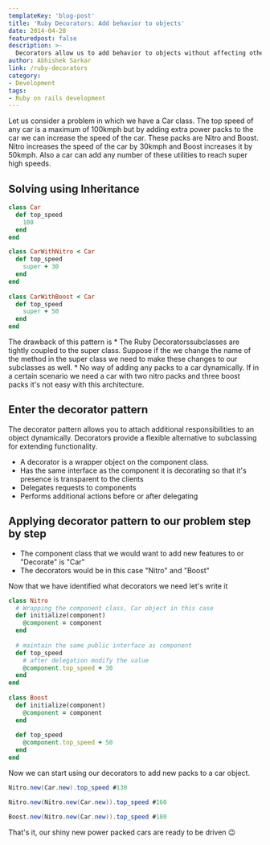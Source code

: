 ```yaml
---
templateKey: 'blog-post'
title: 'Ruby Decorators: Add behavior to objects'
date: 2014-04-28
featuredpost: false
description: >-
  Decorators allow us to add behavior to objects without affecting other objects of the same class. Codebrahma explaining ruby decorators, a key feature of ruby on rails.
author: Abhishek Sarkar
link: /ruby-decorators
category:
- Development
tags: 
- Ruby on rails development
---
```


Let us consider a problem in which we have a Car class. The top speed of any car is a maximum of 100kmph but by adding extra power packs to the car we can increase the speed of the car. These packs are Nitro and Boost. Nitro increases the speed of the car by 30kmph and Boost increases it by 50kmph. Also a car can add any number of these utilities to reach super high speeds.

## Solving using Inheritance
    
```ruby   
class Car
  def top_speed
    100 
  end 
end 

class CarWithNitro < Car 
  def top_speed
    super + 30 
  end 
end
  
class CarWithBoost < Car 
  def top_speed 
    super + 50 
  end 
end 
```    
    

The drawback of this pattern is * The Ruby Decoratorssubclasses are tightly coupled to the super class. Suppose if the we change the name of the method in the super class we need to make these changes to our subclasses as well. * No way of adding any packs to a car dynamically. If in a certain scenario we need a car with two nitro packs and three boost packs it's not easy with this architecture.

## Enter the decorator pattern

The decorator pattern allows you to attach additional responsibilities to an object dynamically. Decorators provide a flexible alternative to subclassing for extending functionality.

* A decorator is a wrapper object on the component class.
* Has the same interface as the component it is decorating so that it's presence is transparent to the clients
* Delegates requests to components
* Performs additional actions before or after delegating

## Applying decorator pattern to our problem step by step

* The component class that we would want to add new features to or "Decorate" is "Car"
* The decorators would be in this case "Nitro" and "Boost"

Now that we have identified what decorators we need let's write it
    
```ruby    
class Nitro
  # Wrapping the component class, Car object in this case 
  def initialize(component)
    @component = component
  end 
    
  # maintain the same public interface as component
  def top_speed 
    # after delegation modify the value 
    @component.top_speed + 30
  end
end
  
class Boost
  def initialize(component)
    @component = component
  end
    
  def top_speed
    @component.top_speed + 50
  end
end 
```    
    

Now we can start using our decorators to add new packs to a car object.
    
    
```java    
Nitro.new(Car.new).top_speed #130 

Nitro.new(Nitro.new(Car.new)).top_speed #160 

Boost.new(Nitro.new(Car.new)).top_speed #180
```    
    

That's it, our shiny new power packed cars are ready to be driven 😉
